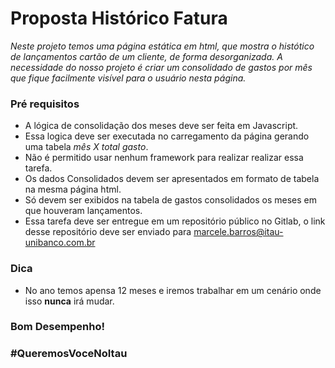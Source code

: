 # Proposta Histórico Fatura

_Neste projeto temos uma página estática em html, que mostra o histótico de lançamentos cartão de um cliente, de forma desorganizada._
_A necessidade do nosso projeto é criar um consolidado de gastos por mês que fique facilmente visível para o usuário nesta página._

### Pré requisitos

* A lógica de consolidação dos meses deve ser feita em Javascript.
* Essa logica deve ser executada no carregamento da página gerando uma tabela *mês X total gasto*.
* Não é permitido usar nenhum framework para realizar realizar essa tarefa.
* Os dados Consolidados devem ser apresentados em formato de tabela na mesma página html.
* Só devem ser exibidos na tabela de gastos consolidados os meses em que houveram lançamentos.
* Essa tarefa deve ser entregue em um repositório público no Gitlab, o link desse repositório deve ser enviado para marcele.barros@itau-unibanco.com.br


### Dica

* No ano temos apensa 12 meses e iremos trabalhar em um cenário onde isso **nunca** irá mudar.


### Bom Desempenho!

### #QueremosVoceNoItau